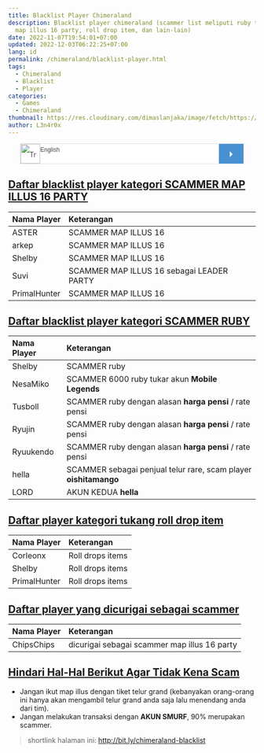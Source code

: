 ```yaml
---
title: Blacklist Player Chimeraland
description: Blacklist player chimeraland (scammer list meliputi ruby trader,
  map illus 16 party, roll drop item, dan lain-lain)
date: 2022-11-07T19:54:01+07:00
updated: 2022-12-03T06:22:25+07:00
lang: id
permalink: /chimeraland/blacklist-player.html
tags:
  - Chimeraland
  - Blacklist
  - Player
categories:
  - Games
  - Chimeraland
thumbnail: https://res.cloudinary.com/dimaslanjaka/image/fetch/https://www.palmassgames.ru/wp-content/uploads/2021/07/screenshot_6-1-1024x504.png
author: L3n4r0x
---
```


<!-- https://codepen.io/dimaslanjaka/pen/rXMVRj -->
<style type="text/css" notranslate>
  #translator-wrapper {
    display: block;
    width: 90%;
    /*max-width: 300px;*/
    border: none;
    background-color: #fff;
    color: #444;
    overflow: hidden;
    position: relative;
    height: 40px;
    line-height: 40px;
    border: 1px solid #e0e0e0;
    margin-left: auto;
    margin-right: auto;
  }

  #translator-wrapper img {
    width: 40px;
    height: 40px;
    display: block;
    border: none;
    appearance: none;
    background: transparent;
    position: absolute;
    left: 0;
  }

  #translator-wrapper select {
    border: none;
    background: transparent;
    font-family: 'Verdana', Arial, Sans-Serif;
    font-size: 12px;
    width: 100%;
    color: #444;
    -webkit-box-sizing: border-box;
    -moz-box-sizing: border-box;
    box-sizing: border-box;
    appearance: none;
    cursor: text;
    padding: 5px 40px;
  }

  #translator-wrapper a,
  #translator-wrapper a:hover {
    display: block;
    background-color: #4791d2;
    border: none;
    color: #fff;
    margin: 0 0;
    text-decoration: none;
    position: absolute;
    top: 0;
    right: 0;
    bottom: 0;
    cursor: pointer;
    width: 50px;
    transition: all 0.3s ease;
  }

  #translator-wrapper a:before {
    content: '';
    display: block;
    width: 0;
    height: 0;
    border: 6px solid transparent;
    border-left-color: white;
    position: absolute;
    top: 50%;
    left: 45%;
    margin-top: -5px;
  }

  #translator-wrapper a:hover {
    opacity: 0.9;
  }

  #translator-wrapper a:active {
    opacity: 0.9;
  }

  #translator-wrapper select:focus,
  #translator-wrapper a:focus,
  #translator-wrapper select:active,
  #translator-wrapper a:active {
    border: none;
    outline: none;
    cursor: pointer;
  }

  option {
    background: #444;
    color: #e0e0e0;
  }
</style>
<div id="translator-wrapper" notranslate>
  <img src="https://upload.wikimedia.org/wikipedia/commons/d/db/Google_Translate_Icon.png" alt="Translate" id="t-icon">
  <select id="translate-language">
    <option value="en" selected="selected">English</option>
    <option value="id">Indonesian</option>
    <option value="af">Afrikaans</option>
    <option value="sq">Albanian</option>
    <option value="ar">Arabic</option>
    <option value="hy">Armenian</option>
    <option value="az">Azerbaijani</option>
    <option value="eu">Basque</option>
    <option value="be">Belarusian</option>
    <option value="bn">Bengali</option>
    <option value="bg">Bulgarian</option>
    <option value="ca">Catalan</option>
    <option value="zh-CN">Chinese</option>
    <option value="hr">Croatian</option>
    <option value="cs">Czech</option>
    <option value="da">Danish</option>
    <option value="nl">Dutch</option>
    <option value="en">English</option>
    <option value="eo">Esperanto</option>
    <option value="et">Estonian</option>
    <option value="tl">Filipino</option>
    <option value="fi">Finnish</option>
    <option value="fr">French</option>
    <option value="gl">Galician</option>
    <option value="ka">Georgian</option>
    <option value="de">German</option>
    <option value="el">Greek</option>
    <option value="gu">Gujarati</option>
    <option value="ht">Haitian Creole</option>
    <option value="iw">Hebrew</option>
    <option value="hi">Hindi</option>
    <option value="hu">Hungarian</option>
    <option value="is">Icelandic</option>
    <option value="id">Indonesian</option>
    <option value="ga">Irish</option>
    <option value="it">Italian</option>
    <option value="ja">Japanese</option>
    <option value="kn">Kannada</option>
    <option value="ko">Korean</option>
    <option value="la">Latin</option>
    <option value="lv">Latvian</option>
    <option value="lt">Lithuanian</option>
    <option value="mk">Macedonian</option>
    <option value="ms">Malay</option>
    <option value="mt">Maltese</option>
    <option value="no">Norwegian</option>
    <option value="fa">Persian</option>
    <option value="pl">Polish</option>
    <option value="pt">Portuguese</option>
    <option value="ro">Romanian</option>
    <option value="ru">Russian</option>
    <option value="sr">Serbian</option>
    <option value="sk">Slovak</option>
    <option value="sl">Slovenian</option>
    <option value="es">Spanish</option>
    <option value="sw">Swahili</option>
    <option value="sv">Swedish</option>
    <option value="ta">Tamil</option>
    <option value="te">Telugu</option>
    <option value="th">Thai</option>
    <option value="tr">Turkish</option>
    <option value="uk">Ukrainian</option>
    <option value="ur">Urdu</option>
    <option value="vi">Vietnamese</option>
    <option value="cy">Welsh</option>
    <option value="yi">Yiddish</option>
  </select><a id="translate-me" href="#" title="Translate"></a>
</div>
<script type="text/javascript" notranslate>
  function translatorWidgetStart() {
    var mylang = 'id', // Your website language
      translateBtn = document.getElementById('translate-me'),
      canonical = document.querySelector('link[rel="canonical"]');
    // get href
    if (canonical) canonical = canonical.getAttribute('href').toString().trim();
    translateBtn.onclick = function () {
      var toLang = document
        .querySelector('select#translate-language')
        .value.trim();
      window
        .open(
          'http://translate.google.com/translate?u=' +
          encodeURIComponent(canonical || location.href) +
          '&sl=' +
          mylang +
          '&hl=' +
          toLang,
          'translate'
        )
        .focus();
      return false;
    };
  }
  document.addEventListener('DOMContentLoaded', translatorWidgetStart);
</script>

<h2 id="daftar-blacklist-player-kategori-scammer-map-illus-16-party" tabindex="-1"><a href="#daftar-blacklist-player-kategori-scammer-map-illus-16-party">Daftar blacklist player kategori SCAMMER MAP ILLUS 16 PARTY</a></h2>
<table style="width:100%;">
<thead>
<tr>
<th style="text-align:left">Nama Player</th>
<th style="text-align:left">Keterangan</th>
</tr>
</thead>
<tbody>
<tr>
<td style="text-align:left" notranslate="" id="ASTER">ASTER</td>
<td style="text-align:left">SCAMMER MAP ILLUS 16</td>
</tr>
<tr>
<td style="text-align:left" notranslate="" id="arkep">arkep</td>
<td style="text-align:left">SCAMMER MAP ILLUS 16</td>
</tr>
<tr>
<td style="text-align:left" notranslate="" id="Shelby">Shelby</td>
<td style="text-align:left">SCAMMER MAP ILLUS 16</td>
</tr>
<tr>
<td style="text-align:left" notranslate="" id="Suvi">Suvi</td>
<td style="text-align:left">SCAMMER MAP ILLUS 16 sebagai LEADER PARTY</td>
</tr>
<tr>
<td style="text-align:left" notranslate="" id="PrimalHunter">PrimalHunter</td>
<td style="text-align:left">SCAMMER MAP ILLUS 16</td>
</tr>
</tbody>
</table>
<h2 id="daftar-blacklist-player-kategori-scammer-ruby" tabindex="-1"><a href="#daftar-blacklist-player-kategori-scammer-ruby">Daftar blacklist player kategori SCAMMER RUBY</a></h2>
<table style="width:100%;">
<thead>
<tr>
<th style="text-align:left">Nama Player</th>
<th style="text-align:left">Keterangan</th>
</tr>
</thead>
<tbody>
<tr>
<td style="text-align:left" notranslate="" id="Shelby">Shelby</td>
<td style="text-align:left">SCAMMER ruby</td>
</tr>
<tr>
<td style="text-align:left" notranslate="" id="NesaMiko">NesaMiko</td>
<td style="text-align:left">SCAMMER 6000 ruby tukar akun <strong>Mobile Legends</strong></td>
</tr>
<tr>
<td style="text-align:left" notranslate="" id="Tusboll">Tusboll</td>
<td style="text-align:left">SCAMMER ruby dengan alasan <strong>harga pensi</strong> / rate pensi</td>
</tr>
<tr>
<td style="text-align:left" notranslate="" id="Ryujin">Ryujin</td>
<td style="text-align:left">SCAMMER ruby dengan alasan <strong>harga pensi</strong> / rate pensi</td>
</tr>
<tr>
<td style="text-align:left" notranslate="" id="Ryuukendo">Ryuukendo</td>
<td style="text-align:left">SCAMMER ruby dengan alasan <strong>harga pensi</strong> / rate pensi</td>
</tr>
<tr>
<td style="text-align:left" notranslate="" id="hella">hella</td>
<td style="text-align:left">SCAMMER sebagai penjual telur rare, scam player <strong>oishitamango</strong></td>
</tr>
<tr>
<td style="text-align:left" notranslate="" id="LORD">LORD</td>
<td style="text-align:left">AKUN KEDUA <strong>hella</strong></td>
</tr>
</tbody>
</table>
<h2 id="daftar-player-kategori-tukang-roll-drop-item" tabindex="-1"><a href="#daftar-player-kategori-tukang-roll-drop-item">Daftar player kategori tukang roll drop item</a></h2>
<table style="width:100%;">
<thead>
<tr>
<th style="text-align:left">Nama Player</th>
<th style="text-align:left">Keterangan</th>
</tr>
</thead>
<tbody>
<tr>
<td style="text-align:left" notranslate="" id="Corleonx">Corleonx</td>
<td style="text-align:left">Roll drops items</td>
</tr>
<tr>
<td style="text-align:left" notranslate="" id="Shelby">Shelby</td>
<td style="text-align:left">Roll drops items</td>
</tr>
<tr>
<td style="text-align:left" notranslate="" id="PrimalHunter">PrimalHunter</td>
<td style="text-align:left">Roll drops items</td>
</tr>
</tbody>
</table>
<h2 id="daftar-player-yang-dicurigai-sebagai-scammer" tabindex="-1"><a href="#daftar-player-yang-dicurigai-sebagai-scammer">Daftar player yang dicurigai sebagai scammer</a></h2>
<table style="width:100%;">
<thead>
<tr>
<th style="text-align:left">Nama Player</th>
<th style="text-align:left">Keterangan</th>
</tr>
</thead>
<tbody>
<tr>
<td style="text-align:left" notranslate="" id="ChipsChips">ChipsChips</td>
<td style="text-align:left">dicurigai sebagai scammer map illus 16 party</td>
</tr>
</tbody>
</table>
<h2 id="hindari-hal-hal-berikut-agar-tidak-kena-scam" tabindex="-1"><a href="#hindari-hal-hal-berikut-agar-tidak-kena-scam">Hindari Hal-Hal Berikut Agar Tidak Kena Scam</a></h2>
<ul>
<li>Jangan ikut map illus dengan tiket telur grand (kebanyakan orang-orang ini hanya akan mengambil telur grand anda saja lalu menendang anda dari tim).</li>
<li>Jangan melakukan transaksi dengan <strong>AKUN SMURF</strong>, 90% merupakan scammer.</li>
</ul>
<blockquote>
<p>shortlink halaman ini: <a href="http://bit.ly/chimeraland-blacklist">http://bit.ly/chimeraland-blacklist</a></p>
</blockquote>
